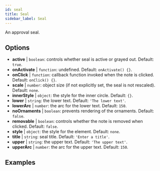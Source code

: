 ```yaml
---
id: seal 
title: Seal
sidebar_label: Seal
---
```


An approval seal.

## Options

* __active__ | `boolean`: controls whether seal is active or grayed out. Default: `true`.
* __onActivate__ | `function`: undefined. Default: `onActivate() {}`.
* __onClick__ | `function`: callback function invoked when the note is clicked. Default: `onClick() {}`.
* __scale__ | `number`: object size (if not explicitly set, the seal is not rescaled). Default: `none`.
* __innerStyle__ | `object`: the style for the inner circle. Default: `{}`.
* __lower__ | `string`: the lower text. Default: `'The lower text'`.
* __lowerArc__ | `number`: the arc for the lower text. Default: `150`.
* __noOrnaments__ | `boolean`: prevents rendering of the ornaments. Default: `false`.
* __removable__ | `boolean`: controls whether the note is removed when clicked. Default: `false`.
* __style__ | `object`: the style for the element. Default: `none`.
* __title__ | `string`: seal title. Default: `'Enter a title'`.
* __upper__ | `string`: the upper text. Default: `'The upper text'`.
* __upperArc__ | `number`: the arc for the upper text. Default: `150`.


## Examples

```jsx live

```
